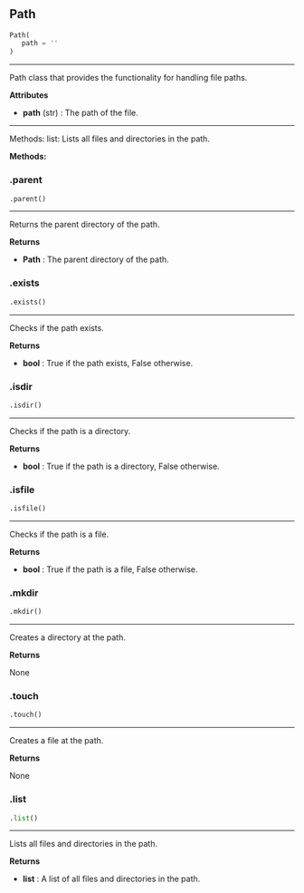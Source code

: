 #


## Path
```python 
Path(
   path = ''
)
```


---
Path class that provides the functionality for handling file paths.


**Attributes**

* **path** (str) : The path of the file.

---
Methods:
    list: Lists all files and directories in the path.


**Methods:**


### .parent
```python
.parent()
```

---
Returns the parent directory of the path.


**Returns**

* **Path**  : The parent directory of the path.


### .exists
```python
.exists()
```

---
Checks if the path exists.


**Returns**

* **bool**  : True if the path exists, False otherwise.


### .isdir
```python
.isdir()
```

---
Checks if the path is a directory.


**Returns**

* **bool**  : True if the path is a directory, False otherwise.


### .isfile
```python
.isfile()
```

---
Checks if the path is a file.


**Returns**

* **bool**  : True if the path is a file, False otherwise.


### .mkdir
```python
.mkdir()
```

---
Creates a directory at the path.


**Returns**

None

### .touch
```python
.touch()
```

---
Creates a file at the path.


**Returns**

None

### .list
```python
.list()
```

---
Lists all files and directories in the path.


**Returns**

* **list**  : A list of all files and directories in the path.

